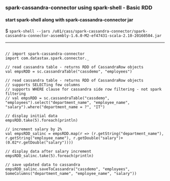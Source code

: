 ### spark-cassandra-connector using spark-shell - Basic RDD


#### start spark-shell along with spark-cassandra-connector jar
$ `spark-shell --jars /u01/cass/spark-cassandra-connector/spark-cassandra-connector-assembly-1.6.0-M2-ef47431-scala-2.10-20160504.jar`

---

```

// import spark-cassandra-connector
import com.datastax.spark.connector._

// read cassandra table - returns RDD of CassandraRow objects
val empsRDD = sc.cassandraTable("cassdemo", "employees")

// read cassandra table - returns RDD of CassandraRow objects
// supports SELECTing few columns
// supports WHERE clause for cassandra side row filtering - not spark filtering
// val empsRDD = sc.cassandraTable("cassdemo", "employees").select("department_name", "employee_name", "salary").where("department_name = ?", "IT")

// display initial data
empsRDD.take(5).foreach(println)

// increment salary by 2%
val empsRDD_salinc = empsRDD.map(r => (r.getString("department_name"), r.getString("employee_name"), r.getDouble("salary")+(0.02*r.getDouble("salary"))))

// display data after salary increment
empsRDD_salinc.take(5).foreach(println)

// save updated data to cassandra
empsRDD_salinc.saveToCassandra("cassdemo", "employees", SomeColumns("department_name", "employee_name", "salary"))

```

